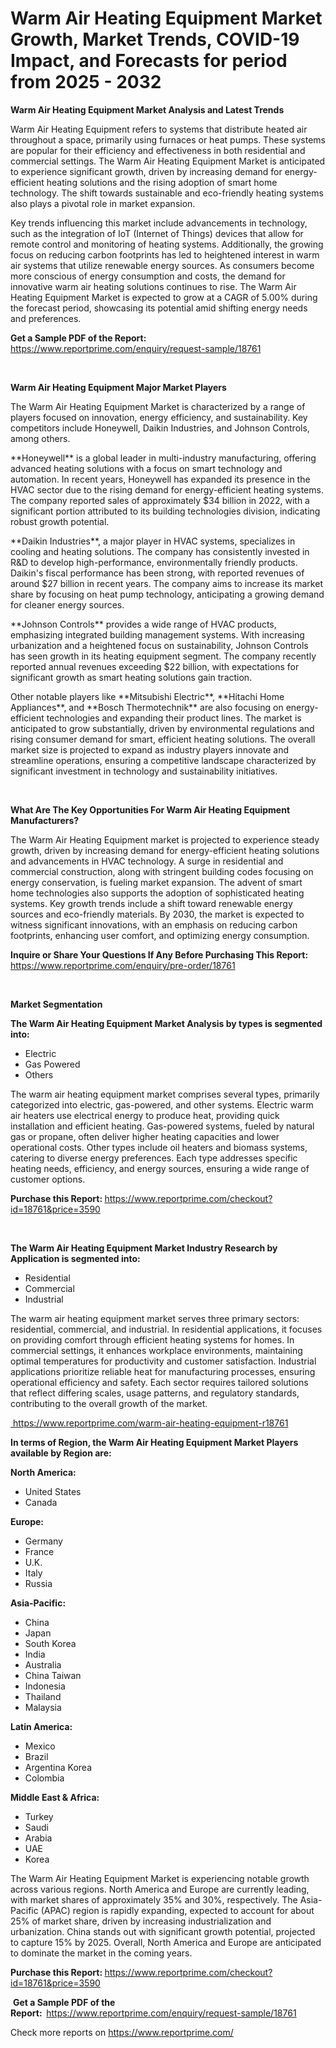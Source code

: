 <p><h1>Warm Air Heating Equipment Market Growth, Market Trends, COVID-19 Impact, and Forecasts for period from 2025 - 2032</h1></p><p><strong>Warm Air Heating Equipment Market Analysis and Latest Trends</strong></p>
<p><p>Warm Air Heating Equipment refers to systems that distribute heated air throughout a space, primarily using furnaces or heat pumps. These systems are popular for their efficiency and effectiveness in both residential and commercial settings. The Warm Air Heating Equipment Market is anticipated to experience significant growth, driven by increasing demand for energy-efficient heating solutions and the rising adoption of smart home technology. The shift towards sustainable and eco-friendly heating systems also plays a pivotal role in market expansion.</p><p>Key trends influencing this market include advancements in technology, such as the integration of IoT (Internet of Things) devices that allow for remote control and monitoring of heating systems. Additionally, the growing focus on reducing carbon footprints has led to heightened interest in warm air systems that utilize renewable energy sources. As consumers become more conscious of energy consumption and costs, the demand for innovative warm air heating solutions continues to rise. The Warm Air Heating Equipment Market is expected to grow at a CAGR of 5.00% during the forecast period, showcasing its potential amid shifting energy needs and preferences.</p></p>
<p><strong>Get a Sample PDF of the Report:&nbsp;</strong> <a href="https://www.reportprime.com/enquiry/request-sample/18761?utm_campaign=2244&utm_medium=2&utm_source=Github&utm_content=ia&utm_term=19032025&utm_id=warm-air-heating-equipment">https://www.reportprime.com/enquiry/request-sample/18761</a></p>
<p>&nbsp;</p>
<p><strong>Warm Air Heating Equipment Major Market Players</strong></p>
<p><p>The Warm Air Heating Equipment Market is characterized by a range of players focused on innovation, energy efficiency, and sustainability. Key competitors include Honeywell, Daikin Industries, and Johnson Controls, among others.</p><p>**Honeywell** is a global leader in multi-industry manufacturing, offering advanced heating solutions with a focus on smart technology and automation. In recent years, Honeywell has expanded its presence in the HVAC sector due to the rising demand for energy-efficient heating systems. The company reported sales of approximately $34 billion in 2022, with a significant portion attributed to its building technologies division, indicating robust growth potential.</p><p>**Daikin Industries**, a major player in HVAC systems, specializes in cooling and heating solutions. The company has consistently invested in R&D to develop high-performance, environmentally friendly products. Daikin's fiscal performance has been strong, with reported revenues of around $27 billion in recent years. The company aims to increase its market share by focusing on heat pump technology, anticipating a growing demand for cleaner energy sources.</p><p>**Johnson Controls** provides a wide range of HVAC products, emphasizing integrated building management systems. With increasing urbanization and a heightened focus on sustainability, Johnson Controls has seen growth in its heating equipment segment. The company recently reported annual revenues exceeding $22 billion, with expectations for significant growth as smart heating solutions gain traction.</p><p>Other notable players like **Mitsubishi Electric**, **Hitachi Home Appliances**, and **Bosch Thermotechnik** are also focusing on energy-efficient technologies and expanding their product lines. The market is anticipated to grow substantially, driven by environmental regulations and rising consumer demand for smart, efficient heating solutions. The overall market size is projected to expand as industry players innovate and streamline operations, ensuring a competitive landscape characterized by significant investment in technology and sustainability initiatives.</p></p>
<p>&nbsp;</p>
<p><strong>What Are The Key Opportunities For Warm Air Heating Equipment Manufacturers?</strong></p>
<p><p>The Warm Air Heating Equipment market is projected to experience steady growth, driven by increasing demand for energy-efficient heating solutions and advancements in HVAC technology. A surge in residential and commercial construction, along with stringent building codes focusing on energy conservation, is fueling market expansion. The advent of smart home technologies also supports the adoption of sophisticated heating systems. Key growth trends include a shift toward renewable energy sources and eco-friendly materials. By 2030, the market is expected to witness significant innovations, with an emphasis on reducing carbon footprints, enhancing user comfort, and optimizing energy consumption.</p></p>
<p><strong>Inquire or Share Your Questions If Any Before Purchasing This Report:</strong> <a href="https://www.reportprime.com/enquiry/pre-order/18761?utm_campaign=2244&utm_medium=2&utm_source=Github&utm_content=ia&utm_term=19032025&utm_id=warm-air-heating-equipment">https://www.reportprime.com/enquiry/pre-order/18761</a></p>
<p>&nbsp;</p>
<p><strong>Market Segmentation</strong></p>
<p><strong>The Warm Air Heating Equipment Market Analysis by types is segmented into:</strong></p>
<p><ul><li>Electric</li><li>Gas Powered</li><li>Others</li></ul></p>
<p><p>The warm air heating equipment market comprises several types, primarily categorized into electric, gas-powered, and other systems. Electric warm air heaters use electrical energy to produce heat, providing quick installation and efficient heating. Gas-powered systems, fueled by natural gas or propane, often deliver higher heating capacities and lower operational costs. Other types include oil heaters and biomass systems, catering to diverse energy preferences. Each type addresses specific heating needs, efficiency, and energy sources, ensuring a wide range of customer options.</p></p>
<p><strong>Purchase this Report:&nbsp;</strong><a href="https://www.reportprime.com/checkout?id=18761&price=3590&utm_campaign=2244&utm_medium=2&utm_source=Github&utm_content=ia&utm_term=19032025&utm_id=warm-air-heating-equipment">https://www.reportprime.com/checkout?id=18761&price=3590</a></p>
<p>&nbsp;</p>
<p><strong>The Warm Air Heating Equipment Market Industry Research by Application is segmented into:</strong></p>
<p><ul><li>Residential</li><li>Commercial</li><li>Industrial</li></ul></p>
<p><p>The warm air heating equipment market serves three primary sectors: residential, commercial, and industrial. In residential applications, it focuses on providing comfort through efficient heating systems for homes. In commercial settings, it enhances workplace environments, maintaining optimal temperatures for productivity and customer satisfaction. Industrial applications prioritize reliable heat for manufacturing processes, ensuring operational efficiency and safety. Each sector requires tailored solutions that reflect differing scales, usage patterns, and regulatory standards, contributing to the overall growth of the market.</p></p>
<p><a href="https://www.reportprime.com/warm-air-heating-equipment-r18761?utm_campaign=2244&utm_medium=2&utm_source=Github&utm_content=ia&utm_term=19032025&utm_id=warm-air-heating-equipment">&nbsp;https://www.reportprime.com/warm-air-heating-equipment-r18761</a></p>
<p><strong>In terms of Region, the Warm Air Heating Equipment Market Players available by Region are:</strong></p>
<p>
    <p> <strong> North America: </strong>
        <ul>
            <li>United States</li>
            <li>Canada</li>
        </ul>
        </p> 
    <p> <strong> Europe: </strong>
        <ul>
            <li>Germany</li>
            <li>France</li>
            <li>U.K.</li>
            <li>Italy</li>
            <li>Russia</li>
        </ul>
        </p> 
    <p> <strong> Asia-Pacific: </strong>
        <ul>
            <li>China</li>
            <li>Japan</li>
            <li>South Korea</li>
            <li>India</li>
            <li>Australia</li>
            <li>China Taiwan</li>
            <li>Indonesia</li>
            <li>Thailand</li>
            <li>Malaysia</li>
        </ul>
        </p> 
    <p> <strong> Latin America: </strong>
        <ul>
            <li>Mexico</li>
            <li>Brazil</li>
            <li>Argentina Korea</li>
            <li>Colombia</li>
        </ul>
        </p> 
    <p> <strong> Middle East & Africa: </strong>
        <ul>
            <li>Turkey</li>
            <li>Saudi</li>
            <li>Arabia</li>
            <li>UAE</li>
            <li>Korea</li>
        </ul>
    </p>
    </p>
<p><p>The Warm Air Heating Equipment Market is experiencing notable growth across various regions. North America and Europe are currently leading, with market shares of approximately 35% and 30%, respectively. The Asia-Pacific (APAC) region is rapidly expanding, expected to account for about 25% of market share, driven by increasing industrialization and urbanization. China stands out with significant growth potential, projected to capture 15% by 2025. Overall, North America and Europe are anticipated to dominate the market in the coming years.</p></p>
<p><strong>Purchase this Report: </strong><a href="https://www.reportprime.com/checkout?id=18761&price=3590&utm_campaign=2244&utm_medium=2&utm_source=Github&utm_content=ia&utm_term=19032025&utm_id=warm-air-heating-equipment">https://www.reportprime.com/checkout?id=18761&price=3590</a></p>
<p>&nbsp;<strong>Get a Sample PDF of the Report:&nbsp;&nbsp;</strong><a href="https://www.reportprime.com/enquiry/request-sample/18761?utm_campaign=2244&utm_medium=2&utm_source=Github&utm_content=ia&utm_term=19032025&utm_id=warm-air-heating-equipment">https://www.reportprime.com/enquiry/request-sample/18761</a></p>
<p><strong></strong></p>
<p>Check more reports on <a href="https://www.reportprime.com/?utm_campaign=2244&utm_medium=2&utm_source=Github&utm_content=ia&utm_term=19032025&utm_id=warm-air-heating-equipment">https://www.reportprime.com/</a></p>